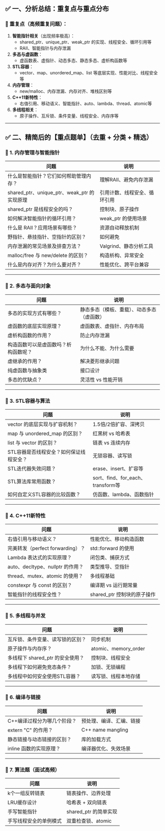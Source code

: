 
## ✅ 一、分析总结：重复点与重点分布
### 🔁 重复点（高频重复问题）：
1. **智能指针相关**（出现频率极高）：
   - shared_ptr、unique_ptr、weak_ptr 的实现、线程安全、循环引用等
   - RAII、智能指针与内存泄漏
2. **多态与虚函数**：
   - 虚函数表、虚指针、动态多态、静态多态、虚析构函数等
3. **STL容器**：
   - vector、map、unordered_map、list 等底层实现、性能对比、线程安全等
4. **内存管理**：
   - new/malloc、内存泄漏、内存对齐、堆栈区别等
5. **C++11新特性**：
   - 右值引用、移动语义、智能指针、auto、lambda、thread、atomic等
6. **多线程相关**：
   - 原子操作、互斥锁、条件变量、线程安全、内存序等

---

## ✅ 二、精简后的【重点题单】（去重 + 分类 + 精选）

### 🧠 1. 内存管理与智能指针
| 问题 | 说明 |
|------|------|
| 什么是智能指针？它们如何帮助管理内存？ | 理解RAII、避免内存泄漏 |
| shared_ptr、unique_ptr、weak_ptr 的实现原理 | 引用计数、线程安全、循环引用 |
| shared_ptr 是线程安全的吗？ | 控制块、原子操作 |
| 如何解决智能指针的循环引用？ | weak_ptr 的使用场景 |
| 什么是 RAII？应用场景有哪些？ | 资源自动释放机制 |
| 野指针、悬挂指针、空指针的区别？ | 如何避免 |
| 内存泄漏的常见场景及排查方法？ | Valgrind、静态分析工具 |
| malloc/free 与 new/delete 的区别？ | 构造析构、异常安全 |
| 什么是内存对齐？为什么要对齐？ | 性能优化、跨平台兼容 |

---

### 🧠 2. 多态与面向对象
| 问题 | 说明 |
|------|------|
| 多态的实现方式有哪些？ | 静态多态（模板、重载）、动态多态（虚函数） |
| 虚函数的底层实现原理？ | 虚函数表、虚指针、内存布局 |
| 虚析构函数的作用？ | 防止内存泄漏 |
| 构造函数可以是虚函数吗？析构函数呢？ | 为什么不能、为什么需要 |
| 虚继承的作用？ | 解决菱形继承问题 |
| 纯虚函数与抽象类 | 接口设计 |
| 多态的优缺点？ | 灵活性 vs 性能开销 |

---

### 🧠 3. STL容器与算法
| 问题 | 说明 |
|------|------|
| vector 的底层实现与扩容机制？ | 1.5倍/2倍扩容、深拷贝 |
| map 与 unordered_map 的区别？ | 红黑树 vs 哈希表 |
| list 与 vector 的区别？ | 链表 vs 连续内存 |
| STL容器是否线程安全？如何保证线程安全？ | 无锁容器、读写锁 |
| STL迭代器失效问题？ | erase、insert、扩容等 |
| STL算法库常用函数？ | sort、find、for_each、transform等 |
| 如何自定义STL容器的比较函数？ | 仿函数、lambda、函数指针 |

---

### 🧠 4. C++11新特性
| 问题 | 说明 |
|------|------|
| 右值引用与移动语义？ | 性能优化、移动构造函数 |
| 完美转发（perfect forwarding）？ | std::forward 的使用 |
| Lambda 表达式的实现原理？ | 闭包类、捕获方式 |
| auto、decltype、nullptr 的作用？ | 类型推导、空指针 |
| thread、mutex、atomic 的使用？ | 多线程基础 |
| constexpr 与 const 的区别？ | 编译期 vs 运行期常量 |
| 智能指针的线程安全性？ | shared_ptr 控制块的原子操作 |

---

### 🧠 5. 多线程与并发
| 问题 | 说明 |
|------|------|
| 互斥锁、条件变量、读写锁的区别？ | 同步机制 |
| 原子操作与内存序？ | atomic、memory_order |
| 多线程下 shared_ptr 的安全使用？ | 控制块、线程安全 |
| 多线程下如何避免竞态条件？ | 加锁、无锁编程 |
| 多线程中如何安全使用STL容器？ | 读写锁、线程本地存储 |

---

### 🧠 6. 编译与链接
| 问题 | 说明 |
|------|------|
| C++编译过程分为哪几个阶段？ | 预处理、编译、汇编、链接 |
| extern "C" 的作用？ | C++ name mangling |
| 静态链接与动态链接的区别？ | 库的加载方式 |
| inline 函数的实现原理？ | 编译器优化、失效场景 |

---

### 🧠 7. 算法题（面试高频）
| 问题 | 说明 |
|------|------|
| k个一组反转链表 | 链表操作、边界处理 |
| LRU缓存设计 | 哈希表 + 双向链表 |
| 手写智能指针 | shared_ptr 的简单实现 |
| 手写线程安全的单例模式 | 双重检查锁、atomic |


